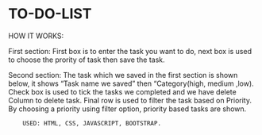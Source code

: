 # TO-DO-LIST

 HOW IT WORKS:  

                                                  
 First section: First box is to enter the task you want to do, next box is used to choose the prority of task then save the task.

 Second section: The task which we saved in the first section is shown below, it shows “Task name we saved” then “Category(high, medium ,low).
                 Check box is used to tick the tasks we completed and we have delete Column to delete task. Final row is used to filter the task based on Priority. 
                 By choosing a priority using filter option, priority based tasks are shown.

        USED: HTML, CSS, JAVASCRIPT, BOOTSTRAP.
